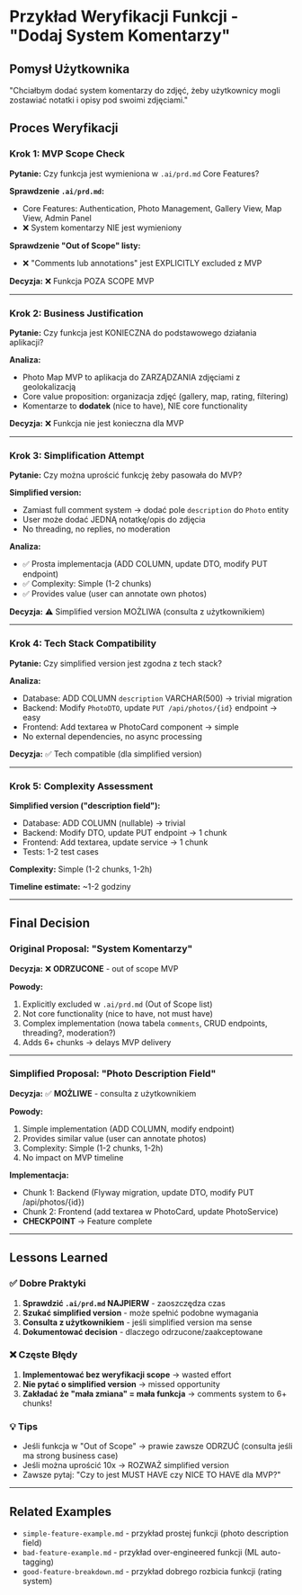 # Przykład Weryfikacji Funkcji - "Dodaj System Komentarzy"

## Pomysł Użytkownika

"Chciałbym dodać system komentarzy do zdjęć, żeby użytkownicy mogli zostawiać notatki i opisy pod swoimi zdjęciami."

## Proces Weryfikacji

### Krok 1: MVP Scope Check

**Pytanie:** Czy funkcja jest wymieniona w `.ai/prd.md` Core Features?

**Sprawdzenie `.ai/prd.md`:**
- Core Features: Authentication, Photo Management, Gallery View, Map View, Admin Panel
- ❌ System komentarzy NIE jest wymieniony

**Sprawdzenie "Out of Scope" listy:**
- ❌ "Comments lub annotations" jest EXPLICITLY excluded z MVP

**Decyzja:** ❌ Funkcja POZA SCOPE MVP

---

### Krok 2: Business Justification

**Pytanie:** Czy funkcja jest KONIECZNA do podstawowego działania aplikacji?

**Analiza:**
- Photo Map MVP to aplikacja do ZARZĄDZANIA zdjęciami z geolokalizacją
- Core value proposition: organizacja zdjęć (gallery, map, rating, filtering)
- Komentarze to **dodatek** (nice to have), NIE core functionality

**Decyzja:** ❌ Funkcja nie jest konieczna dla MVP

---

### Krok 3: Simplification Attempt

**Pytanie:** Czy można uprościć funkcję żeby pasowała do MVP?

**Simplified version:**
- Zamiast full comment system → dodać pole `description` do `Photo` entity
- User może dodać JEDNĄ notatkę/opis do zdjęcia
- No threading, no replies, no moderation

**Analiza:**
- ✅ Prosta implementacja (ADD COLUMN, update DTO, modify PUT endpoint)
- ✅ Complexity: Simple (1-2 chunks)
- ✅ Provides value (user can annotate own photos)

**Decyzja:** ⚠️ Simplified version MOŻLIWA (consulta z użytkownikiem)

---

### Krok 4: Tech Stack Compatibility

**Pytanie:** Czy simplified version jest zgodna z tech stack?

**Analiza:**
- Database: ADD COLUMN `description` VARCHAR(500) → trivial migration
- Backend: Modify `PhotoDTO`, update `PUT /api/photos/{id}` endpoint → easy
- Frontend: Add textarea w PhotoCard component → simple
- No external dependencies, no async processing

**Decyzja:** ✅ Tech compatible (dla simplified version)

---

### Krok 5: Complexity Assessment

**Simplified version ("description field"):**
- Database: ADD COLUMN (nullable) → trivial
- Backend: Modify DTO, update PUT endpoint → 1 chunk
- Frontend: Add textarea, update service → 1 chunk
- Tests: 1-2 test cases

**Complexity:** Simple (1-2 chunks, 1-2h)

**Timeline estimate:** ~1-2 godziny

---

## Final Decision

### Original Proposal: "System Komentarzy"
**Decyzja:** ❌ **ODRZUCONE** - out of scope MVP

**Powody:**
1. Explicitly excluded w `.ai/prd.md` (Out of Scope list)
2. Not core functionality (nice to have, not must have)
3. Complex implementation (nowa tabela `comments`, CRUD endpoints, threading?, moderation?)
4. Adds 6+ chunks → delays MVP delivery

---

### Simplified Proposal: "Photo Description Field"
**Decyzja:** ✅ **MOŻLIWE** - consulta z użytkownikiem

**Powody:**
1. Simple implementation (ADD COLUMN, modify endpoint)
2. Provides similar value (user can annotate photos)
3. Complexity: Simple (1-2 chunks, 1-2h)
4. No impact on MVP timeline

**Implementacja:**
- Chunk 1: Backend (Flyway migration, update DTO, modify PUT /api/photos/{id})
- Chunk 2: Frontend (add textarea w PhotoCard, update PhotoService)
- **CHECKPOINT** → Feature complete

---

## Lessons Learned

### ✅ Dobre Praktyki
1. **Sprawdzić `.ai/prd.md` NAJPIERW** - zaoszczędza czas
2. **Szukać simplified version** - może spełnić podobne wymagania
3. **Consulta z użytkownikiem** - jeśli simplified version ma sense
4. **Dokumentować decision** - dlaczego odrzucone/zaakceptowane

### ❌ Częste Błędy
1. **Implementować bez weryfikacji scope** → wasted effort
2. **Nie pytać o simplified version** → missed opportunity
3. **Zakładać że "mała zmiana" = mała funkcja** → comments system to 6+ chunks!

### 💡 Tips
- Jeśli funkcja w "Out of Scope" → prawie zawsze ODRZUĆ (consulta jeśli ma strong business case)
- Jeśli można uprościć 10x → ROZWAŻ simplified version
- Zawsze pytaj: "Czy to jest MUST HAVE czy NICE TO HAVE dla MVP?"

---

## Related Examples

- `simple-feature-example.md` - przykład prostej funkcji (photo description field)
- `bad-feature-example.md` - przykład over-engineered funkcji (ML auto-tagging)
- `good-feature-breakdown.md` - przykład dobrego rozbicia funkcji (rating system)
